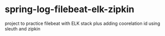 # spring-log-filebeat-elk-zipkin
project to practice filebeat with ELK stack plus adding coorelation id using sleuth and zipkin
